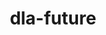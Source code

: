 ---
title: "dla-future"
layout: cache
categories: [package, develop]
meta: {"versions": ["0.4.0"], "compilers": ["gcc@=11.4.0"], "oss": ["ubuntu20.04", "ubuntu22.04"], "platforms": ["linux"], "targets": ["neoverse_v1", "neoverse_v2", "x86_64_v3"], "stacks": ["e4s", "e4s-neoverse-v2", "e4s-neoverse_v1", "root"], "num_specs": 6, "num_specs_by_stack": {"e4s-neoverse_v1": 2, "root": 6, "e4s": 2, "e4s-neoverse-v2": 2}}
spec_details: [{"hash": "psgat5yh23ihypp27q4bc4jv6ytgf6xh", "compiler": "gcc@=11.4.0", "versions": ["0.4.0"], "os": "ubuntu20.04", "platform": "linux", "target": "neoverse_v1", "variants": ["build_system=cmake", "build_type=Release", "~cuda", "~doc", "generator=make", "~hdf5", "~ipo", "~miniapps", "~rocm", "+scalapack", "+shared"], "stacks": ["e4s-neoverse_v1", "root"], "size": "-", "tarball": "https://binaries.spack.io/develop/build_cache/linux-ubuntu20.04-neoverse_v1/gcc-11.4.0/dla-future-0.4.0/linux-ubuntu20.04-neoverse_v1-gcc-11.4.0-dla-future-0.4.0-psgat5yh23ihypp27q4bc4jv6ytgf6xh.spack"}, {"hash": "el66bigpbgr6isnfssetokkjpqeqvhjb", "compiler": "gcc@=11.4.0", "versions": ["0.4.0"], "os": "ubuntu20.04", "platform": "linux", "target": "neoverse_v1", "variants": ["build_system=cmake", "build_type=Release", "~cuda", "~doc", "generator=make", "~hdf5", "~ipo", "~miniapps", "~rocm", "+scalapack", "+shared"], "stacks": ["e4s-neoverse_v1", "root"], "size": "-", "tarball": "https://binaries.spack.io/develop/build_cache/linux-ubuntu20.04-neoverse_v1/gcc-11.4.0/dla-future-0.4.0/linux-ubuntu20.04-neoverse_v1-gcc-11.4.0-dla-future-0.4.0-el66bigpbgr6isnfssetokkjpqeqvhjb.spack"}, {"hash": "mb7e3v6x3kcwhbendccigslejjtfo6ge", "compiler": "gcc@=11.4.0", "versions": ["0.4.0"], "os": "ubuntu20.04", "platform": "linux", "target": "x86_64_v3", "variants": ["build_system=cmake", "build_type=Release", "~cuda", "~doc", "generator=make", "~hdf5", "~ipo", "~miniapps", "~rocm", "+scalapack", "+shared"], "stacks": ["e4s", "root"], "size": "-", "tarball": "https://binaries.spack.io/develop/build_cache/linux-ubuntu20.04-x86_64_v3/gcc-11.4.0/dla-future-0.4.0/linux-ubuntu20.04-x86_64_v3-gcc-11.4.0-dla-future-0.4.0-mb7e3v6x3kcwhbendccigslejjtfo6ge.spack"}, {"hash": "ojksh2pjluhw5ew2z5po7acuamy5qgku", "compiler": "gcc@=11.4.0", "versions": ["0.4.0"], "os": "ubuntu20.04", "platform": "linux", "target": "x86_64_v3", "variants": ["build_system=cmake", "build_type=Release", "~cuda", "~doc", "generator=make", "~hdf5", "~ipo", "~miniapps", "~rocm", "+scalapack", "+shared"], "stacks": ["e4s", "root"], "size": "-", "tarball": "https://binaries.spack.io/develop/build_cache/linux-ubuntu20.04-x86_64_v3/gcc-11.4.0/dla-future-0.4.0/linux-ubuntu20.04-x86_64_v3-gcc-11.4.0-dla-future-0.4.0-ojksh2pjluhw5ew2z5po7acuamy5qgku.spack"}, {"hash": "bdf3loweltg2qbxn7kpsuitd6efry4t5", "compiler": "gcc@=11.4.0", "versions": ["0.4.0"], "os": "ubuntu22.04", "platform": "linux", "target": "neoverse_v2", "variants": ["build_system=cmake", "build_type=Release", "~cuda", "~doc", "generator=make", "~hdf5", "~ipo", "~miniapps", "~rocm", "+scalapack", "+shared"], "stacks": ["e4s-neoverse-v2", "root"], "size": "-", "tarball": "https://binaries.spack.io/develop/build_cache/linux-ubuntu22.04-neoverse_v2/gcc-11.4.0/dla-future-0.4.0/linux-ubuntu22.04-neoverse_v2-gcc-11.4.0-dla-future-0.4.0-bdf3loweltg2qbxn7kpsuitd6efry4t5.spack"}, {"hash": "zrw6l45w63zsm35leh6jx66cvnumny4o", "compiler": "gcc@=11.4.0", "versions": ["0.4.0"], "os": "ubuntu22.04", "platform": "linux", "target": "neoverse_v2", "variants": ["build_system=cmake", "build_type=Release", "~cuda", "~doc", "generator=make", "~hdf5", "~ipo", "~miniapps", "~rocm", "+scalapack", "+shared"], "stacks": ["e4s-neoverse-v2", "root"], "size": "-", "tarball": "https://binaries.spack.io/develop/build_cache/linux-ubuntu22.04-neoverse_v2/gcc-11.4.0/dla-future-0.4.0/linux-ubuntu22.04-neoverse_v2-gcc-11.4.0-dla-future-0.4.0-zrw6l45w63zsm35leh6jx66cvnumny4o.spack"}]
---